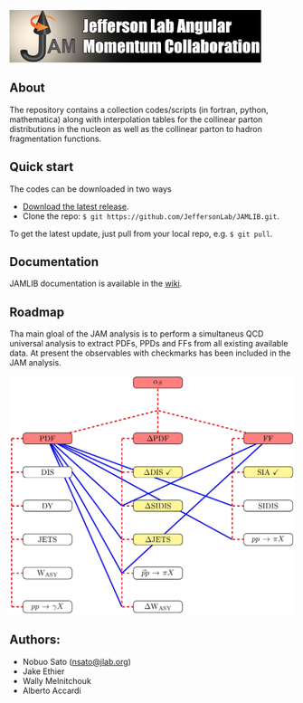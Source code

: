 ![jamlogo](gallery/jam.jpg)

## About
 
The repository contains a collection codes/scripts (in fortran, python,
mathematica) along with interpolation tables for the collinear parton 
distributions in the nucleon as well as the collinear parton to hadron 
fragmentation functions.

## Quick start
The codes can be downloaded in two ways

* [Download the latest release](https://github.com/JeffersonLab/JAMLIB/archive/master.zip).
*  Clone the repo:  `$ git https://github.com/JeffersonLab/JAMLIB.git`.

To get the latest update, just pull from your local repo, e.g. `$ git pull`.

## Documentation
JAMLIB documentation is available in the [wiki](https://github.com/JeffersonLab/JAMLIB/wiki). 

## Roadmap
Tha main gloal of the JAM analysis is to perform a simultaneus QCD universal analysis to extract
PDFs, PPDs and FFs from all existing available data. At present the observables with checkmarks 
has been included in the JAM analysis.

<img src="gallery/roadmap.jpg" width="600">


## Authors:
* Nobuo Sato  (nsato@jlab.org)
* Jake Ethier 
* Wally Melnitchouk  
* Alberto Accardi


